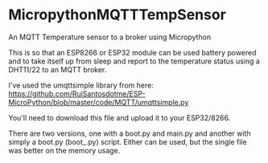 # MicropythonMQTTTempSensor
An MQTT Temperature sensor to a broker using Micropython

This is so that an ESP8266 or ESP32 module can be used battery powered and to take itself up from sleep and report to the temperature status using a DHT11/22 to an MQTT broker.

I've used the umqttsimple library from here: https://github.com/RuiSantosdotme/ESP-MicroPython/blob/master/code/MQTT/umqttsimple.py

You'll need to download this file and upload it to your ESP32/8266.

There are two versions, one with a boot.py and main.py and another with simply a boot.py (boot_.py) script. Either can be used, but the single file was better on the memory usage.

